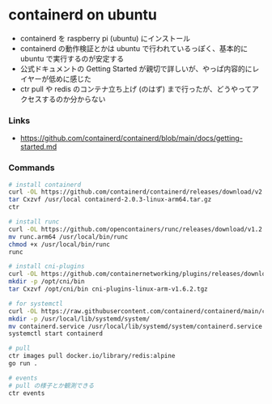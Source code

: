 # containerd on ubuntu

- containerd を raspberry pi (ubuntu) にインストール
- containerd の動作検証とかは ubuntu で行われているっぽく、基本的に ubuntu で実行するのが安定する
- 公式ドキュメントの Getting Started が親切で詳しいが、やっぱ内容的にレイヤーが低めに感じた
- ctr pull や redis のコンテナ立ち上げ (のはず) まで行ったが、どうやってアクセスするのか分からない

### Links
- https://github.com/containerd/containerd/blob/main/docs/getting-started.md

### Commands
```bash
# install containerd
curl -OL https://github.com/containerd/containerd/releases/download/v2.0.3/containerd-2.0.3-linux-arm64.tar.gz
tar Cxzvf /usr/local containerd-2.0.3-linux-arm64.tar.gz
ctr

# install runc
curl -OL https://github.com/opencontainers/runc/releases/download/v1.2.5/runc.arm64
mv runc.arm64 /usr/local/bin/runc
chmod +x /usr/local/bin/runc
runc

# install cni-plugins
curl -OL https://github.com/containernetworking/plugins/releases/download/v1.6.2/cni-plugins-linux-arm-v1.6.2.tgz
mkdir -p /opt/cni/bin
tar Cxzvf /opt/cni/bin cni-plugins-linux-arm-v1.6.2.tgz

# for systemctl
curl -OL https://raw.githubusercontent.com/containerd/containerd/main/containerd.service
mkdir -p /usr/local/lib/systemd/system/
mv containerd.service /usr/local/lib/systemd/system/containerd.service
systemctl start containerd

# pull
ctr images pull docker.io/library/redis:alpine
go run .

# events
# pull の様子とか観測できる
ctr events
```
